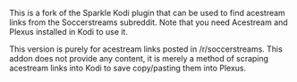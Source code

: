 This is a fork of the Sparkle Kodi plugin that can be used to find acestream links from the Soccerstreams subreddit. Note that you need Acestream and Plexus installed in Kodi to use it.

This version is purely for acestream links posted in /r/soccerstreams. This addon does not provide any content, it is merely a method of scraping acestream links into Kodi to save copy/pasting them into Plexus.
